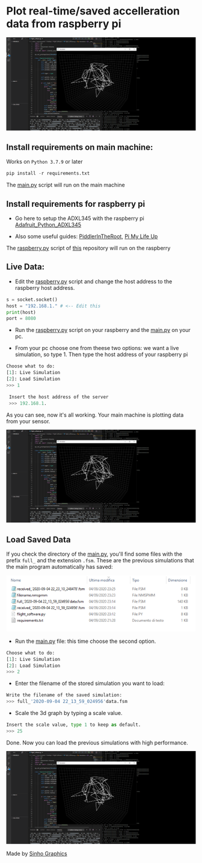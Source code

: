# Plot real-time/saved accelleration data from raspberry pi

![](images/real_time_plot.PNG)

## Install requirements on main machine:

Works on ```Python 3.7.9``` or later

```python
pip install -r requirements.txt
```
The [main.py](https://github.com/MrSinho/SpaceProgramm/blob/master/main.py) script will run on the main machine

## Install requirements for raspberry pi
 - Go here to setup the ADXL345 with the raspberry pi [Adafruit_Python_ADXL345](https://github.com/adafruit/Adafruit_Python_ADXL345)

 - Also some useful guides: [PiddlerInTheRoot](https://www.youtube.com/watch?v=NPTK0inTldw&t=428s), [Pi My Life Up](https://www.youtube.com/watch?v=QH1umP-duik&t=104s)

The [raspberry.py](https://github.com/MrSinho/SpaceProgramm/blob/master/main.py) script of [this](https://github.com/MrSinho/SpaceProgramm) repository will run on the raspberry

## Live Data:
- Edit the [raspberry.py](https://github.com/MrSinho/SpaceProgramm/blob/master/main.py) script and change the host address to the raspberry host address.

```python
s = socket.socket()
host = "192.168.1." # <-- Edit this
print(host)
port = 8080
```

- Run the [raspberry.py](https://github.com/MrSinho/SpaceProgramm/blob/master/main.py) script on your raspberry and the [main.py](https://github.com/MrSinho/SpaceProgramm/blob/master/main.py) on your pc.

- From your pc choose one from theese two options: we want a live simulation, so type 1. Then type the host address of your raspberry pi

```python
Choose what to do:
[1]: Live Simulation
[2]: Load Simulation
>>> 1
```
```python
 Insert the host address of the server
 >>> 192.168.1.
```
As you can see, now it's all working. Your main machine is plotting data from your sensor.

![](images/real_time_plot.PNG)

## Load Saved Data
If you check the directory of the [main.py](https://github.com/MrSinho/SpaceProgramm/blob/master/main.py), you'll find some files with the prefix ```full_``` and the extension ```.fsm```. These are the previous simulations that the main program automatically has saved: 

![](images/saved.PNG)

- Run the [main.py](https://github.com/MrSinho/SpaceProgramm/blob/master/main.py) file: this time choose the second option.

```python
Choose what to do:
[1]: Live Simulation
[2]: Load Simulation
>>> 2
```

- Enter the filename of the stored simulation you want to load: 

```python
Write the filename of the saved simulation:
>>> full_'2020-09-04 22_13_59_024956'data.fsm
```

- Scale the 3d graph by typing a scale value.

```python
Insert the scale value, type 1 to keep as default.
>>> 25
```

Done. Now you can load the previous simulations with high performance.

![](images/real_time_plot.PNG)

Made by [Sinho Graphics](https://www.instagram.com/sinho_graphics/)

